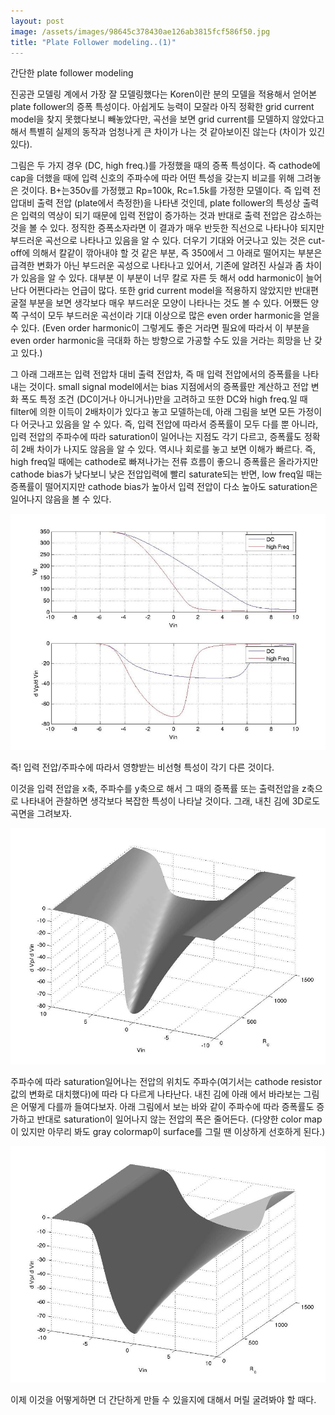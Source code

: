 ```yaml
---
layout: post
image: /assets/images/98645c378430ae126ab3815fcf586f50.jpg
title: "Plate Follower modeling..(1)"
---
```


간단한 plate follower modeling


진공관 모델링 계에서 가장 잘 모델링했다는 Koren이란 분의 모델을 적용해서 얻어본 plate follower의 증폭 특성이다. 아쉽게도 능력이 모잘라 아직 정확한 grid current model을 찾지 못했다보니 빼놓았다만, 곡선을 보면 grid current를 모델하지 않았다고 해서 특별히 실제의 동작과 엄청나게 큰 차이가 나는 것 같아보이진 않는다 (차이가 있긴 있다). 


그림은 두 가지 경우 (DC, high freq.)를 가정했을 때의 증폭 특성이다. 즉 cathode에 cap을 더했을 때에 입력 신호의 주파수에 따라 어떤 특성을 갖는지 비교를 위해 그려놓은 것이다. B+는350v를 가정했고 Rp=100k, Rc=1.5k를 가정한 모델이다. 즉 입력 전압대비 출력 전압 (plate에서 측정한)을 나타낸 것인데, plate follower의 특성상 출력은 입력의 역상이 되기 때문에 입력 전압이 증가하는 것과 반대로 출력 전압은 감소하는 것을 볼 수 있다. 정직한 증폭소자라면 이 결과가 매우 반듯한 직선으로 나타나야 되지만 부드러운 곡선으로 나타나고 있음을 알 수 있다. 더우기 기대와 어긋나고 있는 것은 cut-off에 의해서 칼같이 깎아내야 할 것 같은 부분, 즉 350에서 그 아래로 떨어지는 부분은 급격한 변화가 아닌 부드러운 곡성으로 나타나고 있어서, 기존에 알려진 사실과 좀 차이가 있음을 알 수 있다. 대부분 이 부분이 너무 칼로 자른 듯 해서 odd harmonic이 늘어난다 어쩐다라는 언급이 많다. 또한 grid current model을 적용하지 않았지만 반대편 굴절 부분을 보면 생각보다 매우 부드러운 모양이 나타나는 것도 볼 수 있다. 어쨌든 양쪽 구석이 모두 부드러운 곡선이라 기대 이상으로 많은 even order harmonic을 얻을 수 있다. (Even order harmonic이 그렇게도 좋은 거라면 필요에 따라서 이 부분을 even order harmonic을 극대화 하는 방향으로 가공할 수도 있을 거라는 희망을 난 갖고 있다.)


그 아래 그래프는 입력 전압차 대비 출력 전압차, 즉 매 입력 전압에서의 증폭률을 나타내는 것이다. small signal model에서는 bias 지점에서의 증폭률만 계산하고 전압 변화 폭도 특정 조건 (DC이거나 아니거나)만을 고려하고 또한 DC와 high freq.일 때 filter에 의한 이득이 2배차이가 있다고 놓고 모델하는데, 아래 그림을 보면 모든 가정이 다 어긋나고 있음을 알 수 있다. 즉, 입력 전압에 따라서 증폭률이 모두 다를 뿐 아니라, 입력 전압의 주파수에 따라 saturation이 일어나는 지점도 각기 다르고, 증폭률도 정확히 2배 차이가 나지도 않음을 알 수 있다. 역시나 회로를 놓고 보면 이해가 빠르다. 즉, high freq일 때에는 cathode로 빠져나가는 전류 흐름이 좋으니 증폭률은 올라가지만 cathode bias가 낮다보니 낮은 전압입력에 빨리 saturate되는 반면, low freq일 때는 증폭률이 떨어지지만 cathode bias가 높아서 입력 전압이 다소 높아도 saturation은 일어나지 않음을 볼 수 있다.




![image](/assets/images/98645c378430ae126ab3815fcf586f50.jpg)


즉! 입력 전압/주파수에 따라서 영향받는 비선형 특성이 각기 다른 것이다. 




이것을 입력 전압을 x축, 주파수를 y축으로 해서 그 때의 증폭률 또는 출력전압을 z축으로 나타내어 관찰하면 생각보다 복잡한 특성이 나타날 것이다. 그래, 내친 김에 3D로도 곡면을 그려보자.




![image](/assets/images/073c428d83aec96fd7af3524ba309e4b.jpg)




주파수에 따라 saturation일어나는 전압의 위치도 주파수(여기서는 cathode resistor값의 변화로 대치했다)에 따라 다 다르게 나타난다. 내친 김에 아래 에서 바라보는 그림은 어떻게 다를까 들여다보자. 아래 그림에서 보는 바와 같이 주파수에 따라 증폭률도 증가하고 반대로 saturation이 일어나지 않는 전압의 폭은 줄어든다. (다양한 color map이 있지만 아무리 봐도 gray colormap이 surface를 그릴 땐 이상하게 선호하게 된다.)




![image](/assets/images/586740a3475e1196d1e6d75a3d87d813.jpg)






이제 이것을 어떻게하면 더 간단하게 만들 수 있을지에 대해서 머릴 굴려봐야 할 때다.









